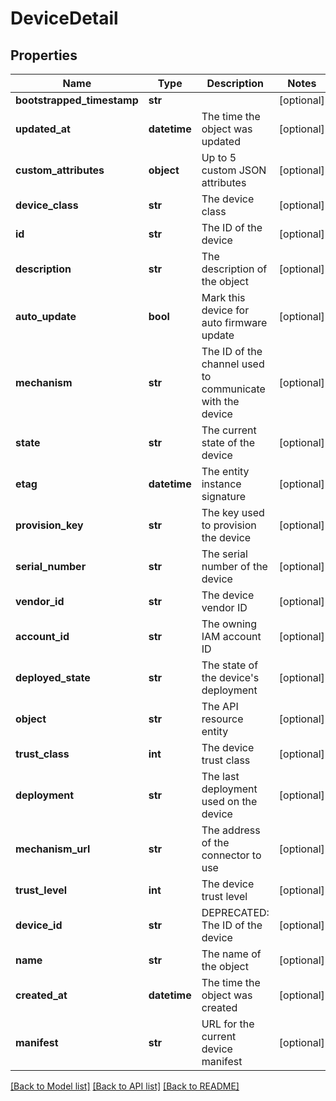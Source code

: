 # DeviceDetail

## Properties
Name | Type | Description | Notes
------------ | ------------- | ------------- | -------------
**bootstrapped_timestamp** | **str** |  | [optional] 
**updated_at** | **datetime** | The time the object was updated | [optional] 
**custom_attributes** | **object** | Up to 5 custom JSON attributes | [optional] 
**device_class** | **str** | The device class | [optional] 
**id** | **str** | The ID of the device | [optional] 
**description** | **str** | The description of the object | [optional] 
**auto_update** | **bool** | Mark this device for auto firmware update | [optional] 
**mechanism** | **str** | The ID of the channel used to communicate with the device | [optional] 
**state** | **str** | The current state of the device | [optional] 
**etag** | **datetime** | The entity instance signature | [optional] 
**provision_key** | **str** | The key used to provision the device | [optional] 
**serial_number** | **str** | The serial number of the device | [optional] 
**vendor_id** | **str** | The device vendor ID | [optional] 
**account_id** | **str** | The owning IAM account ID | [optional] 
**deployed_state** | **str** | The state of the device&#39;s deployment | [optional] 
**object** | **str** | The API resource entity | [optional] 
**trust_class** | **int** | The device trust class | [optional] 
**deployment** | **str** | The last deployment used on the device | [optional] 
**mechanism_url** | **str** | The address of the connector to use | [optional] 
**trust_level** | **int** | The device trust level | [optional] 
**device_id** | **str** | DEPRECATED: The ID of the device | [optional] 
**name** | **str** | The name of the object | [optional] 
**created_at** | **datetime** | The time the object was created | [optional] 
**manifest** | **str** | URL for the current device manifest | [optional] 

[[Back to Model list]](../README.md#documentation-for-models) [[Back to API list]](../README.md#documentation-for-api-endpoints) [[Back to README]](../README.md)


